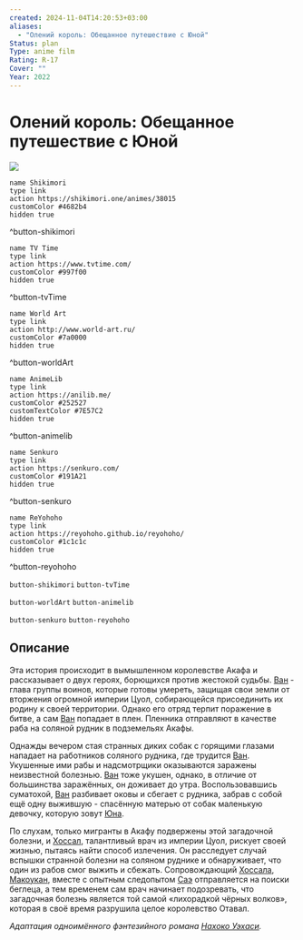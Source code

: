 ```yaml
---
created: 2024-11-04T14:20:53+03:00
aliases:
  - "Олений король: Обещанное путешествие с Юной"
Status: plan
Type: anime film
Rating: R-17
Cover: ""
Year: 2022
---
```


# Олений король: Обещанное путешествие с Юной

![](https://nyaa.shikimori.one/uploads/poster/animes/38015/d9afcd2e269ce980db5f6f0d672eaa5e.jpeg)

```button
name Shikimori
type link
action https://shikimori.one/animes/38015
customColor #4682b4
hidden true
```
^button-shikimori

```button
name TV Time
type link
action https://www.tvtime.com/
customColor #997f00
hidden true
```
^button-tvTime

```button
name World Art
type link
action http://www.world-art.ru/
customColor #7a0000
hidden true
```
^button-worldArt

```button
name AnimeLib
type link
action https://anilib.me/
customColor #252527
customTextColor #7E57C2
hidden true
```
^button-animelib

```button
name Senkuro
type link
action https://senkuro.com/
customColor #191A21
hidden true
```
^button-senkuro

```button
name ReYohoho
type link
action https://reyohoho.github.io/reyohoho/
customColor #1c1c1c
hidden true
```
^button-reyohoho

`button-shikimori` `button-tvTime`

`button-worldArt` `button-animelib`

`button-senkuro` `button-reyohoho`

## Описание

Эта история происходит в вымышленном королевстве Акафа и рассказывает о двух героях, борющихся против жестокой судьбы. [Ван](https://shikimori.one/characters/163798-van-gansa) - глава группы воинов, которые готовы умереть, защищая свои земли от вторжения огромной империи Цуол, собирающейся присоединить их родину к своей территории. Однако его отряд терпит поражение в битве, а сам [Ван](https://shikimori.one/characters/163798-van-gansa) попадает в плен. Пленника отправляют в качестве раба на соляной рудник в подземельях Акафы.

Однажды вечером стая странных диких собак с горящими глазами нападает на работников соляного рудника, где трудится [Ван](https://shikimori.one/characters/163798-van-gansa). Укушенные ими рабы и надсмотрщики оказываются заражены неизвестной болезнью. [Ван](https://shikimori.one/characters/163798-van-gansa) тоже укушен, однако, в отличие от большинства заражённых, он доживает до утра. Воспользовавшись суматохой, [Ван](https://shikimori.one/characters/163798-van-gansa) разбивает оковы и сбегает с рудника, забрав с собой ещё одну выжившую - спасённую матерью от собак маленькую девочку, которую зовут [Юна](https://shikimori.one/characters/163799-yuna).

По слухам, только мигранты в Акафу подвержены этой загадочной болезни, и [Хоссал](https://shikimori.one/characters/163800-hossal-yugraul), талантливый врач из империи Цуол, рискует своей жизнью, пытаясь найти способ излечения. Он расследует случай вспышки странной болезни на соляном руднике и обнаруживает, что один из рабов смог выжить и сбежать. Сопровождающий [Хоссала](https://shikimori.one/characters/163800-hossal-yugraul), [Макоукан](https://shikimori.one/characters/163802-makoukan), вместе с опытным следопытом [Саэ](https://shikimori.one/characters/163801-sae) отправляется на поиски беглеца, а тем временем сам врач начинает подозревать, что загадочная болезнь является той самой «лихорадкой чёрных волков», которая в своё время разрушила целое королевство Отавал.

<em>Адаптация одноимённого фэнтезийного романа [Нахоко Уэхаси](https://shikimori.one/people/6325-nahoko-uehashi).</em>
